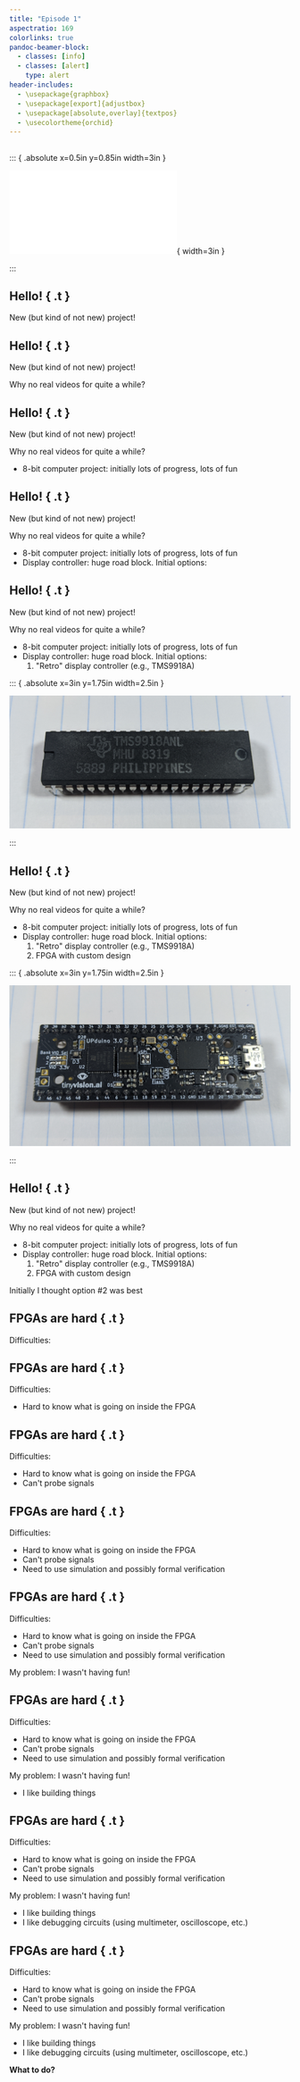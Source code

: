 ```yaml
---
title: "Episode 1"
aspectratio: 169
colorlinks: true
pandoc-beamer-block:
  - classes: [info]
  - classes: [alert]
    type: alert
header-includes:
  - \usepackage{graphbox}
  - \usepackage[export]{adjustbox}
  - \usepackage[absolute,overlay]{textpos}
  - \usecolortheme{orchid}
---
```


## 

::: { .absolute x=0.5in y=0.85in width=3in }

![](figures/episode01/block-diagram.pdf){ width=3in }

:::

## Hello! { .t }

New (but kind of not new) project!

## Hello! { .t }

New (but kind of not new) project!

Why no real videos for quite a while?

## Hello! { .t }

New (but kind of not new) project!

Why no real videos for quite a while?

* 8-bit computer project: initially lots of progress, lots of fun

## Hello! { .t }

New (but kind of not new) project!

Why no real videos for quite a while?

* 8-bit computer project: initially lots of progress, lots of fun
* Display controller: huge road block. Initial options:

## Hello! { .t }

New (but kind of not new) project!

Why no real videos for quite a while?

* 8-bit computer project: initially lots of progress, lots of fun
* Display controller: huge road block. Initial options:
  1. "Retro" display controller (e.g., TMS9918A)

::: { .absolute x=3in y=1.75in width=2.5in }

![](figures/episode01/TMS9918A.jpg)

:::

## Hello! { .t }

New (but kind of not new) project!

Why no real videos for quite a while?

* 8-bit computer project: initially lots of progress, lots of fun
* Display controller: huge road block. Initial options:
  1. "Retro" display controller (e.g., TMS9918A)
  2. FPGA with custom design

::: { .absolute x=3in y=1.75in width=2.5in }

![](figures/episode01/upduino3.jpg)

:::

## Hello! { .t }

New (but kind of not new) project!

Why no real videos for quite a while?

* 8-bit computer project: initially lots of progress, lots of fun
* Display controller: huge road block. Initial options:
  1. "Retro" display controller (e.g., TMS9918A)
  2. FPGA with custom design

Initially I thought option \#2 was best

## FPGAs are hard { .t }

Difficulties:

## FPGAs are hard { .t }

Difficulties:

* Hard to know what is going on inside the FPGA

## FPGAs are hard { .t }

Difficulties:

* Hard to know what is going on inside the FPGA
* Can't probe signals

## FPGAs are hard { .t }

Difficulties:

* Hard to know what is going on inside the FPGA
* Can't probe signals
* Need to use simulation and possibly formal verification

## FPGAs are hard { .t }

Difficulties:

* Hard to know what is going on inside the FPGA
* Can't probe signals
* Need to use simulation and possibly formal verification

My problem: I wasn't having fun!

## FPGAs are hard { .t }

Difficulties:

* Hard to know what is going on inside the FPGA
* Can't probe signals
* Need to use simulation and possibly formal verification

My problem: I wasn't having fun!

* I like building things

## FPGAs are hard { .t }

Difficulties:

* Hard to know what is going on inside the FPGA
* Can't probe signals
* Need to use simulation and possibly formal verification

My problem: I wasn't having fun!

* I like building things
* I like debugging circuits (using multimeter, oscilloscope, etc.)

## FPGAs are hard { .t }

Difficulties:

* Hard to know what is going on inside the FPGA
* Can't probe signals
* Need to use simulation and possibly formal verification

My problem: I wasn't having fun!

* I like building things
* I like debugging circuits (using multimeter, oscilloscope, etc.)

**What to do?**
